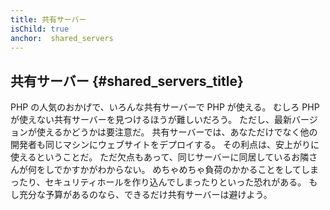 ```yaml
---
title: 共有サーバー
isChild: true
anchor:  shared_servers
---
```


## 共有サーバー {#shared_servers_title}

PHP の人気のおかげで、いろんな共有サーバーで PHP が使える。
むしろ PHP が使えない共有サーバーを見つけるほうが難しいだろう。
ただし、最新バージョンが使えるかどうかは要注意だ。
共有サーバーでは、あなただけでなく他の開発者も同じマシンにウェブサイトをデプロイする。
その利点は、安上がりに使えるということだ。
ただ欠点もあって、同じサーバーに同居しているお隣さんが何をしでかすかがわからない。
めちゃめちゃ負荷のかかることをしてしまったり、セキュリティホールを作り込んでしまったりといった恐れがある。
もし充分な予算があるのなら、できるだけ共有サーバーは避けよう。
